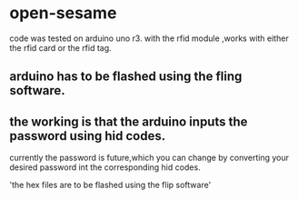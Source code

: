 # open-sesame
 code was tested on arduino uno r3.
 with the rfid module ,works with either the rfid card or the rfid tag.
## arduino has to be flashed using the fling software.
 the working is that the arduino inputs the password using hid codes.
---------------------------------
currently the password is future,which you can change by converting your desired
password int the corresponding hid codes.
    
'the hex files are to be flashed using the flip software'
